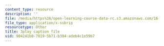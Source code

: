 ```yaml
---
content_type: resource
description: ''
file: /media/https%3A/open-learning-course-data-rc.s3.amazonaws.com/16-412j-cognitive-robotics-spring-2016/904241b078195b71b304adeb4c1e59b7_xmImNoDc9Z4.vtt
file_type: application/x-subrip
resourcetype: Other
title: 3play caption file
uid: 904241b0-7819-5b71-b304-adeb4c1e59b7
---
```

